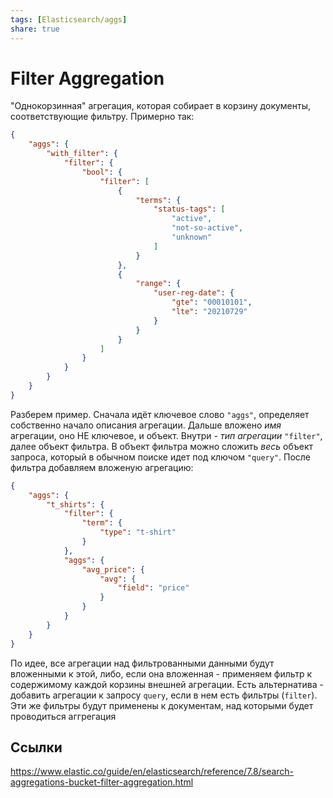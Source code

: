 ```yaml
---
tags: [Elasticsearch/aggs]
share: true
---
```

# Filter Aggregation
"Однокорзинная" агрегация, которая собирает в корзину документы, соответствующие фильтру. Примерно так:
```json
{
    "aggs": {
        "with_filter": {
            "filter": {
        		"bool": {
        			"filter": [
        				{
        					"terms": {
        						"status-tags": [
        							"active",
        							"not-so-active",
        							"unknown"
        						]
        					}
        				},
        				{
        					"range": {
        						"user-reg-date": {
        							"gte": "00010101",
        							"lte": "20210729"
        						}
        					}
        				}
        			]
        		}
            }
        }
    }
}
```
Разберем пример. Сначала идёт ключевое слово `"aggs"`, определяет собственно начало описания агрегации. Дальше вложено _имя_ агрегации, оно НЕ ключевое, и объект. Внутри - _тип агрегации_ `"filter"`, далее объект фильтра. В объект фильтра можно сложить  _весь_ объект запроса, который в обычном поиске идет под ключом `"query"`. После фильтра добавляем вложеную агрегацию:
```json
{
	"aggs": {
		"t_shirts": {
			"filter": {
				"term": {
					"type": "t-shirt"
				}
			},
			"aggs": {
				"avg_price": {
					"avg": {
						"field": "price"
					}
				}
			}
		}
	}
}
```
По идее, все агрегации над фильтрованными данными будут вложенными к этой, либо, если она вложенная - применяем фильтр к содержимому каждой корзины внешней агрегации.
Есть альтернатива - добавить агрегации к запросу `query`, если в нем есть фильтры (`filter`). Эти же фильтры будут применены к документам, над которыми будет проводиться аггрегация
## Ссылки
https://www.elastic.co/guide/en/elasticsearch/reference/7.8/search-aggregations-bucket-filter-aggregation.html
